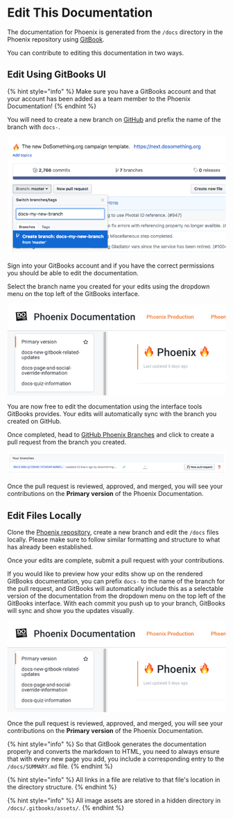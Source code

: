 # Edit This Documentation

The documentation for Phoenix is generated from the `/docs` directory in the Phoenix repository using [GitBook](https://www.gitbook.com/).

You can contribute to editing this documentation in two ways.

## Edit Using GitBooks UI

{% hint style="info" %}
Make sure you have a GitBooks account and that your account has been added as a team member to the Phoenix Documentation!
{% endhint %}

You will need to create a new branch on [GitHub](https://github.com/) and prefix the name of the branch with `docs-`.

![Documentation Creating Branch On GitHub](../.gitbook/assets/documentation-creating-branch-on-github.png)

Sign into your GitBooks account and if you have the correct permissions you should be able to edit the documentation.

Select the branch name you created for your edits using the dropdown menu on the top left of the GitBooks interface.

![Documentation Version Dropdown Menu](../.gitbook/assets/documentation-version-dropdown-menu.png)

You are now free to edit the documentation using the interface tools GitBooks provides. Your edits will automatically sync with the branch you created on GitHub.

Once completed, head to [GitHub Phoenix Branches](https://github.com/DoSomething/phoenix-next/branches) and click to create a pull request from the branch you created.

![Documentation Create New Pull Request From Branch.png](../.gitbook/assets/documentation-create-new-pull-request-from-branch.png)

Once the pull request is reviewed, approved, and merged, you will see your contributions on the **Primary version** of the Phoenix Documentation.

## Edit Files Locally

Clone the [Phoenix repository](https://github.com/DoSomething/phoenix-next), create a new branch and edit the `/docs` files locally. Please make sure to follow similar formatting and structure to what has already been established.

Once your edits are complete, submit a pull request with your contributions.

If you would like to preview how your edits show up on the rendered GitBooks documentation, you can prefix `docs-` to the name of the branch for the pull request, and GitBooks will automatically include this as a selectable version of the documentation from the dropdown menu on the top left of the GitBooks interface. With each commit you push up to your branch, GitBooks will sync and show you the updates visually.

![Documentation Version Dropdown Menu](../.gitbook/assets/documentation-version-dropdown-menu.png)

Once the pull request is reviewed, approved, and merged, you will see your contributions on the **Primary version** of the Phoenix Documentation.

{% hint style="info" %}
So that GitBook generates the documentation properly and converts the markdown to HTML, you need to always ensure that with every new page you add, you include a corresponding entry to the `/docs/SUMMARY.md` file.
{% endhint %}

{% hint style="info" %}
All links in a file are relative to that file's location in the directory structure.
{% endhint %}

{% hint style="info" %}
All image assets are stored in a hidden directory in `/docs/.gitbooks/assets/`.
{% endhint %}
